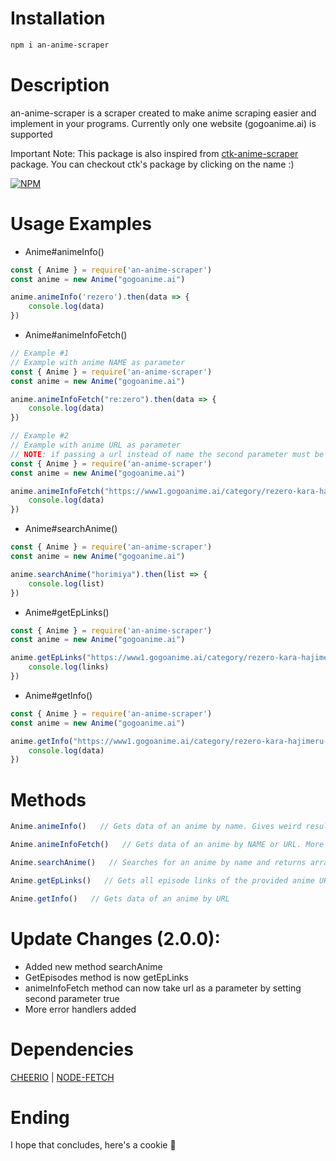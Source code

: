 # Installation
```bash
npm i an-anime-scraper
```

# Description
an-anime-scraper is a scraper created to make anime scraping easier and implement in your programs. Currently only one website (gogoanime.ai) is supported

Important Note: This package is also inspired from [ctk-anime-scraper](https://www.npmjs.com/package/ctk-anime-scraper) package. You can checkout ctk's package by clicking on the name :)

[![NPM](https://nodei.co/npm/an-anime-scraper.png)](https://nodei.co/npm/an-anime-scraper/)


# Usage Examples
- Anime#animeInfo()
```javascript
const { Anime } = require('an-anime-scraper')
const anime = new Anime("gogoanime.ai")

anime.animeInfo('rezero').then(data => {
    console.log(data)
})
```


- Anime#animeInfoFetch()
```javascript
// Example #1
// Example with anime NAME as parameter
const { Anime } = require('an-anime-scraper')
const anime = new Anime("gogoanime.ai")

anime.animeInfoFetch("re:zero").then(data => {
    console.log(data)
})
```
```javascript
// Example #2
// Example with anime URL as parameter
// NOTE: if passing a url instead of name the second parameter must be set true. It is set to false by default
const { Anime } = require('an-anime-scraper')
const anime = new Anime("gogoanime.ai")

anime.animeInfoFetch("https://www1.gogoanime.ai/category/rezero-kara-hajimeru-isekai-seikatsu", true).then(data => {
    console.log(data)
})
```


- Anime#searchAnime()
```javascript
const { Anime } = require('an-anime-scraper')
const anime = new Anime("gogoanime.ai")

anime.searchAnime("horimiya").then(list => {
    console.log(list)
})
```


- Anime#getEpLinks()
```javascript
const { Anime } = require('an-anime-scraper')
const anime = new Anime("gogoanime.ai")

anime.getEpLinks("https://www1.gogoanime.ai/category/rezero-kara-hajimeru-isekai-seikatsu").then(links => {
    console.log(links)
})
```


- Anime#getInfo()
```javascript
const { Anime } = require('an-anime-scraper')
const anime = new Anime("gogoanime.ai")

anime.getInfo("https://www1.gogoanime.ai/category/rezero-kara-hajimeru-isekai-seikatsu").then(data => {
    console.log(data)
})
```



# Methods
```javascript
Anime.animeInfo()   // Gets data of an anime by name. Gives weird results idk
```
```javascript
Anime.animeInfoFetch()   // Gets data of an anime by NAME or URL. More preffered but is case-sensitive like in symbols and spaces...  yea!
```
```javascript
Anime.searchAnime()   // Searches for an anime by name and returns array of all anime links, imgs, names and release dates :L
```
```javascript
Anime.getEpLinks()   // Gets all episode links of the provided anime URL
```
```javascript
Anime.getInfo()   // Gets data of an anime by URL
```

# Update Changes (2.0.0):
- Added new method searchAnime
- GetEpisodes method is now getEpLinks
- animeInfoFetch method can now take url as a parameter by setting second parameter true
- More error handlers added


# Dependencies
[CHEERIO](https://npmjs.com/package/cheerio) | [NODE-FETCH](https://npmjs.com/package/node-fetch)

# Ending
I hope that concludes, here's a cookie 🍪